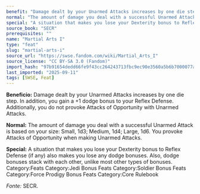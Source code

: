 ```yaml
---
benefit: "Damage dealt by your Unarmed Attacks increases by one die step. In addition, you gain a +1 dodge bonus to your Reflex Defense. Additionally, you do not provoke Attacks of Opportunity with Unarmed Attacks."
normal: "The amount of damage you deal with a successful Unarmed Attack is based on your size: Small, 1d3; Medium, 1d4; Large, 1d6. You provoke Attacks of Opportunity when making Unarmed Attacks."
special: "A situation that makes you lose your Dexterity bonus to Reflex Defense (if any) also makes you lose any dodge bonuses. Also, dodge bonuses stack with each other, unlike most other types of bonuses. Category:Feats  Category:Jedi Bonus Feats Category:Soldier Bonus Feats Category:Force Prodigy Bonus Feats Category:Core Rulebook"
source_book: "SECR"
prerequisites: ""
name: "Martial Arts I"
type: "feat"
slug: "martial-arts-i"
source_url: "https://swse.fandom.com/wiki/Martial_Arts_I"
source_license: "CC BY-SA 3.0 (Fandom)"
import_hash: "97b91654dedd66fe9f43cc264243713fbc9ec90e3560a5b6b7000077a84d49e5"
last_imported: "2025-09-11"
tags: [SWSE, Feat]
---
```

**Beneficio:** Damage dealt by your Unarmed Attacks increases by one die step. In addition, you gain a +1 dodge bonus to your Reflex Defense. Additionally, you do not provoke Attacks of Opportunity with Unarmed Attacks.

**Normal:** The amount of damage you deal with a successful Unarmed Attack is based on your size: Small, 1d3; Medium, 1d4; Large, 1d6. You provoke Attacks of Opportunity when making Unarmed Attacks.

**Special:** A situation that makes you lose your Dexterity bonus to Reflex Defense (if any) also makes you lose any dodge bonuses. Also, dodge bonuses stack with each other, unlike most other types of bonuses. Category:Feats  Category:Jedi Bonus Feats Category:Soldier Bonus Feats Category:Force Prodigy Bonus Feats Category:Core Rulebook

*Fonte:* SECR.